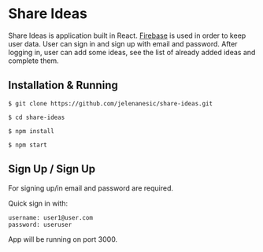 # Share Ideas

Share Ideas is application built in React. [Firebase](https://firebase.google.com/) is used in order to keep user data. User can sign in and sign up with email and password. After logging in, user can add some ideas, see the list of already added ideas and complete them.

## Installation & Running

```
$ git clone https://github.com/jelenanesic/share-ideas.git

$ cd share-ideas

$ npm install

$ npm start
```

## Sign Up / Sign Up

For signing up/in email and password are required.

Quick sign in with:

```
username: user1@user.com
password: useruser
```

App will be running on port 3000.

